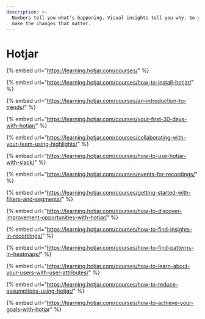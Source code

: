 ```yaml
---
description: >-
  Numbers tell you what’s happening. Visual insights tell you why. So you can
  make the changes that matter.
---
```


# Hotjar

{% embed url="https://learning.hotjar.com/courses/" %}

{% embed url="https://learning.hotjar.com/courses/how-to-install-hotjar/" %}

{% embed url="https://learning.hotjar.com/courses/an-introduction-to-trends/" %}

{% embed url="https://learning.hotjar.com/courses/your-first-30-days-with-hotjar/" %}

{% embed url="https://learning.hotjar.com/courses/collaborating-with-your-team-using-highlights/" %}

{% embed url="https://learning.hotjar.com/courses/how-to-use-hotjar-with-slack/" %}

{% embed url="https://learning.hotjar.com/courses/events-for-recordings/" %}

{% embed url="https://learning.hotjar.com/courses/getting-started-with-filters-and-segments/" %}

{% embed url="https://learning.hotjar.com/courses/how-to-discover-improvement-opportunities-with-hotjar/" %}

{% embed url="https://learning.hotjar.com/courses/how-to-find-insights-in-recordings/" %}

{% embed url="https://learning.hotjar.com/courses/how-to-find-patterns-in-heatmaps/" %}

{% embed url="https://learning.hotjar.com/courses/how-to-learn-about-your-users-with-user-attributes/" %}

{% embed url="https://learning.hotjar.com/courses/how-to-reduce-assumptions-using-hotjar/" %}

{% embed url="https://learning.hotjar.com/courses/how-to-achieve-your-goals-with-hotjar" %}
